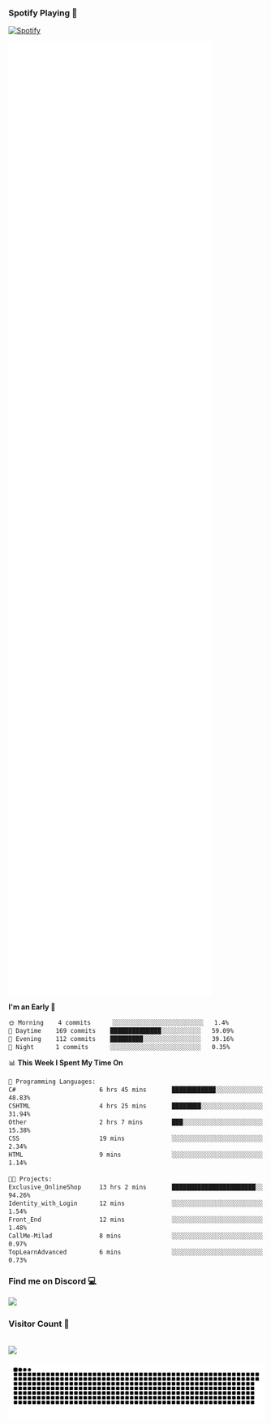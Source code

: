 ### Spotify Playing 🎵
[![Spotify](https://spotify-livestats-callme-milad.vercel.app/api/spotify)](https://open.spotify.com/user/314mrt6dxn5cqoxklh3thbwlr6by)

<img align="center" src="/github-metrics.svg" alt="Metrics" width="400">

<!--START_SECTION:waka-->
**I'm an Early 🐤** 

```text
🌞 Morning    4 commits      ░░░░░░░░░░░░░░░░░░░░░░░░░   1.4% 
🌆 Daytime    169 commits    ██████████████░░░░░░░░░░░   59.09% 
🌃 Evening    112 commits    █████████░░░░░░░░░░░░░░░░   39.16% 
🌙 Night      1 commits      ░░░░░░░░░░░░░░░░░░░░░░░░░   0.35%

```


📊 **This Week I Spent My Time On** 

```text
💬 Programming Languages: 
C#                       6 hrs 45 mins       ████████████░░░░░░░░░░░░░   48.83% 
CSHTML                   4 hrs 25 mins       ████████░░░░░░░░░░░░░░░░░   31.94% 
Other                    2 hrs 7 mins        ███░░░░░░░░░░░░░░░░░░░░░░   15.38% 
CSS                      19 mins             ░░░░░░░░░░░░░░░░░░░░░░░░░   2.34% 
HTML                     9 mins              ░░░░░░░░░░░░░░░░░░░░░░░░░   1.14%

🐱‍💻 Projects: 
Exclusive_OnlineShop     13 hrs 2 mins       ███████████████████████░░   94.26% 
Identity_with_Login      12 mins             ░░░░░░░░░░░░░░░░░░░░░░░░░   1.54% 
Front_End                12 mins             ░░░░░░░░░░░░░░░░░░░░░░░░░   1.48% 
CallMe-Milad             8 mins              ░░░░░░░░░░░░░░░░░░░░░░░░░   0.97% 
TopLearnAdvanced         6 mins              ░░░░░░░░░░░░░░░░░░░░░░░░░   0.73%

```


<!--END_SECTION:waka-->

### Find me on Discord 💻
<a href="https://discord.gg/pQVcABAxAy" rel="nofollow"> 
  <img src="https://discord.c99.nl/widget/theme-2/977957889358573609.png" data-canonical-src="https://discord.c99.nl/widget/theme-2/977957889358573609.png" style="max-width: 100%;"></a>

### Visitor Count 🔢
<p align="left"> 
  <br>
  <img src="https://profile-counter.glitch.me/callme-devil/count.svg" />
</p>

<img src="https://github.com/callme-devil/callme-devil/blob/output/github-contribution-grid-snake.svg" alt="snake" style="max-width: 100%;">
